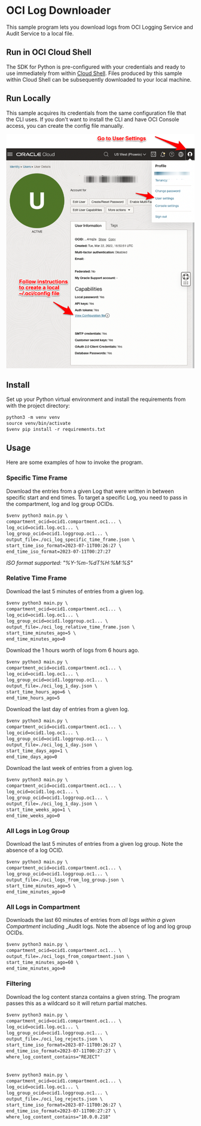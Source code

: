 # OCI Log Downloader

This sample program lets you download logs from OCI Logging Service and Audit Service to a local file.

## Run in OCI Cloud Shell

The SDK for Python is pre-configured with your credentials and ready to use
immediately from within [Cloud Shell](https://docs.oracle.com/en-us/iaas/Content/API/Concepts/cloudshellquickstart_python.htm). 
Files produced by this sample within Cloud Shell can be subsequently downloaded to your local machine.

## Run Locally

This sample acquires its credentials from the same configuration file that the CLI uses.
If you don't want to install the CLI and have OCI Console access, you can create the config file
manually.

![OCI Console](./images/oci.users.configuration.file.png)

## Install

Set up your Python virtual environment and install the requirements from with the project directory:

    python3 -m venv venv
    source venv/bin/activate
    $venv pip install -r requirements.txt

## Usage

Here are some examples of how to invoke the program.

### Specific Time Frame

Download the entries from a given Log that were written in between specific start and end times.
To target a specific Log, you need to pass in the compartment, log and log group OCIDs.


    $venv python3 main.py \
    compartment_ocid=ocid1.compartment.oc1... \
    log_ocid=ocid1.log.oc1... \
    log_group_ocid=ocid1.loggroup.oc1... \
    output_file=./oci_log_specific_time_frame.json \
    start_time_iso_format=2023-07-11T00:26:27 \
    end_time_iso_format=2023-07-11T00:27:27

_ISO format supported: "%Y-%m-%dT%H:%M:%S"_

### Relative Time Frame

Download the last 5 minutes of entries from a given log.

    $venv python3 main.py \
    compartment_ocid=ocid1.compartment.oc1... \
    log_ocid=ocid1.log.oc1... \
    log_group_ocid=ocid1.loggroup.oc1... \
    output_file=./oci_log_relative_time_frame.json \
    start_time_minutes_ago=5 \
    end_time_minutes_ago=0

Download the 1 hours worth of logs from 6 hours ago.

    $venv python3 main.py \
    compartment_ocid=ocid1.compartment.oc1... \
    log_ocid=ocid1.log.oc1... \
    log_group_ocid=ocid1.loggroup.oc1... \
    output_file=./oci_log_1_day.json \
    start_time_hours_ago=6 \
    end_time_hours_ago=5

Download the last day of entries from a given log.

    $venv python3 main.py \
    compartment_ocid=ocid1.compartment.oc1... \
    log_ocid=ocid1.log.oc1... \
    log_group_ocid=ocid1.loggroup.oc1... \
    output_file=./oci_log_1_day.json \
    start_time_days_ago=1 \
    end_time_days_ago=0

Download the last week of entries from a given log.

    $venv python3 main.py \
    compartment_ocid=ocid1.compartment.oc1... \
    log_ocid=ocid1.log.oc1... \
    log_group_ocid=ocid1.loggroup.oc1... \
    output_file=./oci_log_1_day.json \
    start_time_weeks_ago=1 \
    end_time_weeks_ago=0


### All Logs in Log Group

Download the last 5 minutes of entries from a given log group.  Note the
absence of a log OCID.

    $venv python3 main.py \
    compartment_ocid=ocid1.compartment.oc1... \
    log_group_ocid=ocid1.loggroup.oc1... \
    output_file=./oci_logs_from_log_group.json \
    start_time_minutes_ago=5 \
    end_time_minutes_ago=0


### All Logs in Compartment

Downloads the last 60 minutes of entries from *all logs within a given Compartment* including _Audit logs.
Note the absence of log and log group OCIDs.

    $venv python3 main.py \
    compartment_ocid=ocid1.compartment.oc1... \
    output_file=./oci_logs_from_compartment.json \
    start_time_minutes_ago=60 \
    end_time_minutes_ago=0


### Filtering

Download the log content stanza contains a given string.  The program passes this as a wildcard so
it will return partial matches.


    $venv python3 main.py \
    compartment_ocid=ocid1.compartment.oc1... \
    log_ocid=ocid1.log.oc1... \
    log_group_ocid=ocid1.loggroup.oc1... \
    output_file=./oci_log_rejects.json \
    start_time_iso_format=2023-07-11T00:26:27 \
    end_time_iso_format=2023-07-11T00:27:27 \
    where_log_content_contains="REJECT"


    $venv python3 main.py \
    compartment_ocid=ocid1.compartment.oc1... \
    log_ocid=ocid1.log.oc1... \
    log_group_ocid=ocid1.loggroup.oc1... \
    output_file=./oci_log_rejects.json \
    start_time_iso_format=2023-07-11T00:26:27 \
    end_time_iso_format=2023-07-11T00:27:27 \
    where_log_content_contains="10.0.0.218"